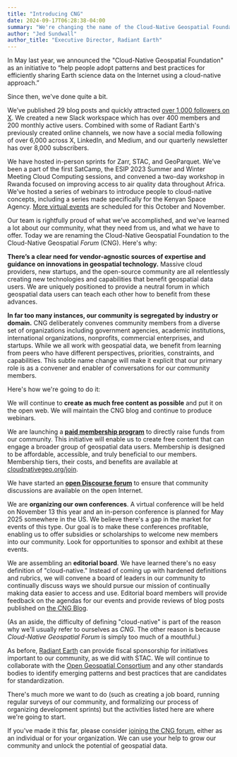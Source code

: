 ```yaml
---
title: "Introducing CNG"
date: 2024-09-17T06:28:38-04:00
summary: "We're changing the name of the Cloud-Native Geospatial Foundation to the Cloud-Native Geospatial *Forum* and we're announcing a new approach to grow the community of people working to make geospatial data easier to access and use."
author: "Jed Sundwall"
author_title: "Executive Director, Radiant Earth"
---
```


In May last year, we announced the "Cloud-Native Geospatial Foundation" as an initiative to “help people adopt patterns and best practices for efficiently sharing Earth science data on the Internet using a cloud-native approach.”

Since then, we've done quite a bit.

We’ve published 29 blog posts and quickly attracted [over 1,000 followers on X](https://x.com/cloudnativegeo). We created a new Slack workspace which has over 400 members and 200 monthly active users. Combined with some of Radiant Earth's previously created online channels, we now have a social media following of over 6,000 across X, LinkedIn, and Medium, and our quarterly newsletter has over 8,000 subscribers.

We have hosted in-person sprints for Zarr, STAC, and GeoParquet. We’ve been a part of the first SatCamp, the ESIP 2023 Summer and Winter Meeting Cloud Computing sessions, and convened a two-day workshop in Rwanda focused on improving access to air quality data throughout Africa. We’ve hosted a series of webinars to introduce people to cloud-native concepts, including a series made specifically for the Kenyan Space Agency. [More virtual events](/events) are scheduled for this October and November. 

Our team is rightfully proud of what we’ve accomplished, and we've learned a lot about our community, what they need from us, and what we have to offer. Today we are renaming the Cloud-Native Geospatial Foundation to the Cloud-Native Geospatial *Forum* (CNG). Here's why:

**There’s a clear need for vendor-agnostic sources of expertise and guidance on innovations in geospatial technology.** Massive cloud providers, new startups, and the open-source community are all relentlessly creating new technologies and capabilities that benefit geospatial data users. We are uniquely positioned to provide a neutral forum in which geospatial data users can teach each other how to benefit from these advances.

**In far too many instances, our community is segregated by industry or domain.** CNG deliberately convenes community members from a diverse set of organizations including government agencies, academic institutions, international organizations, nonprofits, commercial enterprises, and startups. While we all work with geospatial data, we benefit from learning from peers who have different perspectives, priorities, constraints, and capabilities. This subtle name change will make it explicit that our primary role is as a convener and enabler of conversations for our community members. 

Here's how we're going to do it:

We will continue to **create as much free content as possible** and put it on the open web. We will maintain the CNG blog and continue to produce webinars. 

We are launching a [**paid membership program**](/join) to directly raise funds from our community. This initiative will enable us to create free content that can engage a broader group of geospatial data users. Membership is designed to be affordable, accessible, and truly beneficial to our members. Membership tiers, their costs, and benefits are available at [cloudnativegeo.org/join](https://cloudnativegeo.org/join).

We have started an [**open Discourse forum**](https://cng.discourse.group) to ensure that community discussions are available on the open Internet.

We are **organizing our own conferences**. A virtual conference will be held on November 13 this year and an in-person conference is planned for May 2025 somewhere in the US. We believe there's a gap in the market for events of this type. Our goal is to make these conferences profitable, enabling us to offer subsidies or scholarships to welcome new members into our community. Look for opportunities to sponsor and exhibit at these events.

We are assembling an **editorial board**. We have learned there's no easy definition of "cloud-native." Instead of coming up with hardened definitions and rubrics, we will convene a board of leaders in our community to continually discuss ways we should pursue our mission of continually making data easier to access and use. Editorial board members will provide feedback on the agendas for our events and provide reviews of blog posts published on [the CNG Blog](/blog). 

(As an aside, the difficulty of defining "cloud-native" is part of the reason why we'll usually refer to ourselves as *CNG*. The other reason is because *Cloud-Native Geospatial Forum* is simply too much of a mouthful.) 

As before, [Radiant Earth](https://radiant.earth) can provide fiscal sponsorship for initiatives important to our community, as we did with STAC. We will continue to collaborate with the [Open Geospatial Consortium](https://org.org) and any other standards bodies to identify emerging patterns and best practices that are candidates for standardization.

There's much more we want to do (such as creating a job board, running regular surveys of our community, and formalizing our process of organizing development sprints) but the activities listed here are where we're going to start. 

If you've made it this far, please consider [joining the CNG forum](/join), either as an individual or for your organization. We can use your help to grow our community and unlock the potential of geospatial data. 